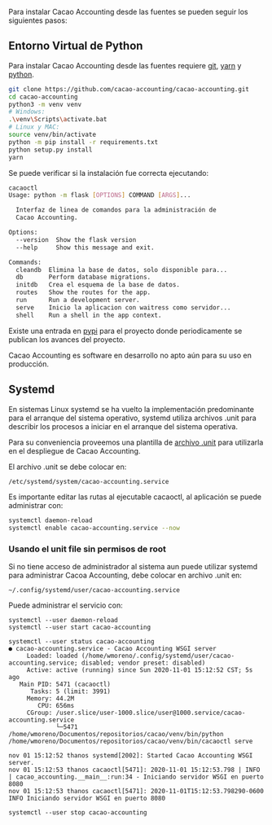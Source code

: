 Para instalar Cacao Accounting desde las fuentes se pueden seguir los siguientes pasos: 

## Entorno Virtual de Python

Para instalar Cacao Accounting desde las fuentes requiere [git](https://git-scm.com/), [yarn](https://yarnpkg.com/lang/en/) y [python](https://www.python.org/downloads/). 

```bash
git clone https://github.com/cacao-accounting/cacao-accounting.git
cd cacao-accounting
python3 -m venv venv
# Windows:
.\venv\Scripts\activate.bat
# Linux y MAC: 
source venv/bin/activate 
python -m pip install -r requirements.txt
python setup.py install
yarn
```

Se puede verificar si la instalación fue correcta ejecutando:

```bash
cacaoctl
Usage: python -m flask [OPTIONS] COMMAND [ARGS]...

  Interfaz de linea de comandos para la administración de        
  Cacao Accounting.

Options:
  --version  Show the flask version
  --help     Show this message and exit.

Commands:
  cleandb  Elimina la base de datos, solo disponible para...     
  db       Perform database migrations.
  initdb   Crea el esquema de la base de datos.
  routes   Show the routes for the app.
  run      Run a development server.
  serve    Inicio la aplicacion con waitress como servidor...    
  shell    Run a shell in the app context.
```

Existe una entrada en [pypi](https://pypi.org/project/cacao-accounting/) para el
proyecto donde periodicamente se publican los avances del proyecto.

Cacao Accounting es software en desarrollo no apto aún para su uso en producción.

## Systemd

En sistemas Linux systemd se ha vuelto la implementación predominante para
el arranque del sistema operativo, systemd utiliza archivos .unit para describir
los procesos a iniciar en el arranque del sistema operativa.

Para su conveniencia proveemos una plantilla de [archivo .unit](https://github.com/cacao-accounting/cacao-accounting/blob/development/cacao_accounting/misc/ejemplos/cacao-accounting.unit)
para utilizarla en el despliegue de Cacao Accounting.

El archivo .unit se debe colocar en:

```bash
/etc/systemd/system/cacao-accounting.service
```

Es importante editar las rutas al ejecutable cacaoctl, al aplicación se puede
administrar con:

```bash
systemctl daemon-reload
systemctl enable cacao-accounting.service --now
```

### Usando el unit file sin permisos de root

Si no tiene acceso de administrador al sistema aun puede utilizar systemd para
administrar Cacoa Accounting, debe colocar en archivo .unit en:

```
~/.config/systemd/user/cacao-accounting.service
```

Puede administrar el servicio con:

```
systemctl --user daemon-reload
systemctl --user start cacao-accounting

systemctl --user status cacao-accounting
● cacao-accounting.service - Cacao Accounting WSGI server
     Loaded: loaded (/home/wmoreno/.config/systemd/user/cacao-accounting.service; disabled; vendor preset: disabled)
     Active: active (running) since Sun 2020-11-01 15:12:52 CST; 5s ago
   Main PID: 5471 (cacaoctl)
      Tasks: 5 (limit: 3991)
     Memory: 44.2M
        CPU: 656ms
     CGroup: /user.slice/user-1000.slice/user@1000.service/cacao-accounting.service
             └─5471 /home/wmoreno/Documentos/repositorios/cacao/venv/bin/python /home/wmoreno/Documentos/repositorios/cacao/venv/bin/cacaoctl serve

nov 01 15:12:52 thanos systemd[2002]: Started Cacao Accounting WSGI server.
nov 01 15:12:53 thanos cacaoctl[5471]: 2020-11-01 15:12:53.798 | INFO     | cacao_accounting.__main__:run:34 - Iniciando servidor WSGI en puerto 8080
nov 01 15:12:53 thanos cacaoctl[5471]: 2020-11-01T15:12:53.798290-0600 INFO Iniciando servidor WSGI en puerto 8080

systemctl --user stop cacao-accounting
```